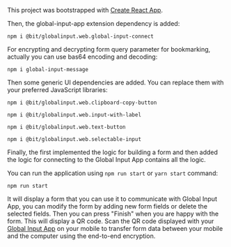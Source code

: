 This project was bootstrapped with [Create React App](https://github.com/facebook/create-react-app).

Then, the global-input-app extension dependency is added:

```
npm i @bit/globalinput.web.global-input-connect
```

For encrypting and decrypting form query parameter for bookmarking, actually you can use bas64 encoding and decoding:

```
npm i global-input-message
```

Then some generic UI dependencies are added. You can replace them with your preferred JavaScript libraries:

```
npm i @bit/globalinput.web.clipboard-copy-button

npm i @bit/globalinput.web.input-with-label

npm i @bit/globalinput.web.text-button

npm i @bit/globalinput.web.selectable-input
```

Finally, the first implemented the logic for building a form and then added the logic for connecting to the Global Input App contains all the logic.

You can run the application using ```npm run start``` or ```yarn start``` command:<br>
```
npm run start
```
It will display a form that you can use it to communicate with Global Input App, you can modify the form by adding new form fields or delete the selected fields. Then you can press "Finish" when you are happy with the form. This will display a QR code. Scan the QR code displayed with your [Global Input App](https://globalinput.co.uk/) on your mobile to transfer form data between your mobile and the computer using the end-to-end encryption.
